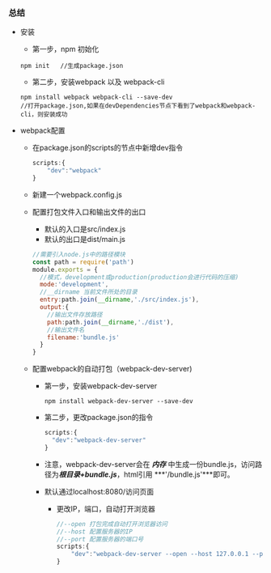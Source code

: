 ### 总结

- 安装

  - 第一步，npm 初始化

  ```npm
  npm init   //生成package.json
  ```

  - 第二步，安装webpack 以及 webpack-cli

  ```npm
  npm install webpack webpack-cli --save-dev
  //打开package.json,如果在devDependencies节点下看到了webpack和webpack-cli，则安装成功
  ```

- webpack配置

  - 在package.json的scripts的节点中新增dev指令

    ```javascript
    scripts:{
    	"dev":"webpack"
    }
    ```

    

  - 新建一个webpack.config.js

  - 配置打包文件入口和输出文件的出口

    - 默认的入口是src/index.js
    - 默认的出口是dist/main.js

    ```javascript
    //需要引入node.js中的路径模块
    const path = require('path')
    module.exports = {
      //模式，development或production(production会进行代码的压缩)
      mode:'development',
      //__dirname 当前文件所处的目录
      entry:path.join(__dirname,'./src/index.js'),
      output:{
        //输出文件存放路径
        path:path.join(__dirname,'./dist'),
        //输出文件名
        filename:'bundle.js'
      }
    }
    ```

  - 配置webpack的自动打包（webpack-dev-server)

    - 第一步，安装webpack-dev-server

      ```npm
      npm install webpack-dev-server --save-dev
      ```

    - 第二步，更改package.json的指令

      ```javascript
      scripts:{
      	"dev":"webpack-dev-server"
      }
      ```

    - 注意，webpack-dev-server会在 ***内存*** 中生成一份bundle.js，访问路径为***根目录+bundle.js***，html引用 ***'/bundle.js'***即可。

    - 默认通过localhost:8080/访问页面

      - 更改IP，端口，自动打开浏览器

        ```javascript
        //--open 打包完成自动打开浏览器访问
        //--host 配置服务器的IP
        //--port 配置服务器的端口号
        scripts:{
        	"dev":"webpack-dev-server --open --host 127.0.0.1 --port 8081"
        }
        ```

        
